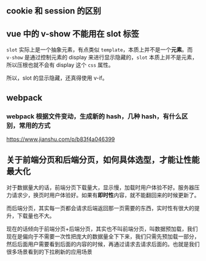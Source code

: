 ## cookie 和 session 的区别

## vue 中的 v-show 不能用在 slot 标签

`slot` 实际上是一个抽象元素，有点类似 `template`，本质上并不是一个**元素**。而 `v-show` 是通过控制元素的 display 来进行显示隐藏的，`slot` 本质上并不是元素，所以压根也就不会有 display 这个 `css` 属性。

所以，slot 的显示隐藏，还真得使用 v-if。

## webpack

### webpack 根据文件变动，生成新的 hash，几种 hash，有什么区别，常用的方式

https://www.jianshu.com/p/b83f4a046399

## 关于前端分页和后端分页，如何具体选型，才能让性能最大化

对于数据量大的话，前端分页下载量大，显示慢，加载时用户体验不好。服务器压力请求少，换页时用户体验好。如果有**即时性**内容，就不能翻回来的时候更新了。

而后端分页，其实每一页都会请求后端返回那一页需要的东西，实时性有很大的提升，下载量也不大。

现在的话倾向于前端分页+后端分页，其实也不叫前端分页，叫数据预加载，我们现在是偏向于不需要一次性把庞大的数据量全下下来，我们只需先预加载一部分，然后后面用户需要看到后面的内容的时候，再通过请求去请求后面的。也就是我们很多场景看到的下拉刷新的应用场景
